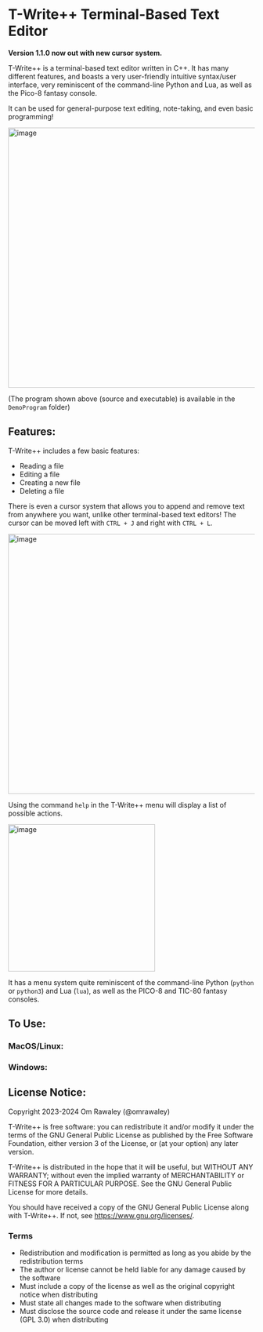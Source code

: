 # T-Write++ Terminal-Based Text Editor

**Version 1.1.0 now out with new cursor system.**

T-Write++ is a terminal-based text editor written in C++. It has many different features, and boasts a very user-friendly intuitive syntax/user interface, very reminiscent of the command-line Python and Lua, as well as the Pico-8 fantasy console. 

It can be used for general-purpose text editing, note-taking, and even basic programming!

<img width="530" alt="image" src="https://github.com/omrawaley/T-Write-Plus-Plus-Terminal-Based-Text-Editor/assets/133281331/4c65b432-6767-4d07-bd54-df042a4e8a71">

(The program shown above (source and executable) is available in the `DemoProgram` folder)


## Features:

T-Write++ includes a few basic features:

- Reading a file
- Editing a file
- Creating a new file
- Deleting a file

There is even a cursor system that allows you to append and remove text from anywhere you want, unlike other terminal-based text editors! The cursor can be moved left with `CTRL + J` and right with `CTRL + L`.

<img width="530" alt="image" src="https://github.com/omrawaley/T-Write-Plus-Plus-Terminal-Based-Text-Editor/assets/133281331/a5bd08c7-36fb-489f-8e49-6314da091954">


Using the command `help` in the T-Write++ menu will display a list of possible actions.

<img width="300" alt="image" src="https://github.com/omrawaley/T-Write-Plus-Plus-Terminal-Based-Text-Editor/assets/133281331/9268b59c-68ca-4d2a-aac9-7ab5d631deb9">

It has a menu system quite reminiscent of the command-line Python (`python` or `python3`) and Lua (`lua`), as well as the PICO-8 and TIC-80 fantasy consoles.

## To Use:

### MacOS/Linux:

### Windows:

## License Notice:

Copyright 2023-2024 Om Rawaley (@omrawaley)

T-Write++ is free software: you can redistribute it and/or modify it under the terms of the GNU General 
Public License as published by the Free Software Foundation, either version 3 of the License, or (at your 
option) any later version.

T-Write++ is distributed in the hope that it will be useful, but WITHOUT ANY WARRANTY; without even 
the implied warranty of MERCHANTABILITY or FITNESS FOR A PARTICULAR PURPOSE. See the 
GNU General Public License for more details.

You should have received a copy of the GNU General Public License along with T-Write++. If not, see 
<https://www.gnu.org/licenses/>.

### Terms

- Redistribution and modification is permitted as long as you abide by the redistribution terms
- The author or license cannot be held liable for any damage caused by the software
- Must include a copy of the license as well as the original copyright notice when distributing
- Must state all changes made to the software when distributing
- Must disclose the source code and release it under the same license (GPL 3.0) when distributing
